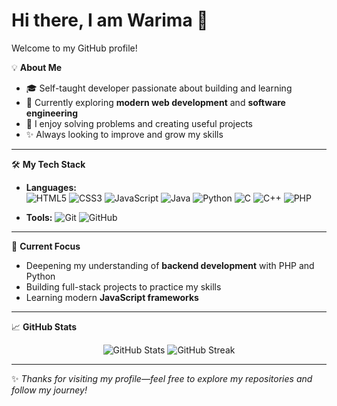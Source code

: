 # Hi there, I am Warima  👋

Welcome to my GitHub profile!

💡 **About Me**
- 🎓 Self-taught developer passionate about building and learning
- 🌱 Currently exploring **modern web development** and **software engineering**
- 🔭 I enjoy solving problems and creating useful projects
- ✨ Always looking to improve and grow my skills

---

🛠 **My Tech Stack**
- **Languages:**  
  ![HTML5](https://img.shields.io/badge/-HTML5-E34F26?logo=html5&logoColor=white) 
  ![CSS3](https://img.shields.io/badge/-CSS3-1572B6?logo=css3&logoColor=white) 
  ![JavaScript](https://img.shields.io/badge/-JavaScript-F7DF1E?logo=javascript&logoColor=black)
  ![Java](https://img.shields.io/badge/-Java-007396?logo=java&logoColor=white)
  ![Python](https://img.shields.io/badge/-Python-3776AB?logo=python&logoColor=white)
  ![C](https://img.shields.io/badge/-C-00599C?logo=c&logoColor=white)
  ![C++](https://img.shields.io/badge/-C++-00599C?logo=c%2B%2B&logoColor=white)
  ![PHP](https://img.shields.io/badge/-PHP-777BB4?logo=php&logoColor=white)

- **Tools:**
  ![Git](https://img.shields.io/badge/-Git-F05032?logo=git&logoColor=white)
  ![GitHub](https://img.shields.io/badge/-GitHub-181717?logo=github&logoColor=white)

---

🌟 **Current Focus**
- Deepening my understanding of **backend development** with PHP and Python
- Building full-stack projects to practice my skills
- Learning modern **JavaScript frameworks**

---

📈 **GitHub Stats**
<p align="center">
  <img src="https://github-readme-stats.vercel.app/api?username=YOUR_USERNAME&show_icons=true&theme=tokyonight" alt="GitHub Stats" />
  <img src="https://streak-stats.demolab.com?user=YOUR_USERNAME&theme=tokyonight" alt="GitHub Streak" />
</p>

---



✨ *Thanks for visiting my profile—feel free to explore my repositories and follow my journey!*

